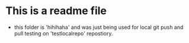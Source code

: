 # This is a readme file

- this folder is 'hihihaha' and was just being used for local git push and pull testing on 'testlocalrepo' repostiory.

